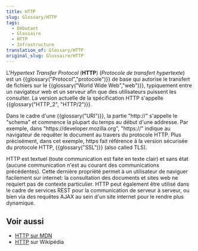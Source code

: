 ```yaml
---
title: HTTP
slug: Glossary/HTTP
tags:
  - Débutant
  - Glossaire
  - HTTP
  - Infrastructure
translation_of: Glossary/HTTP
original_slug: Glossaire/HTTP
---
```

L'*Hypertext Transfer Protocol* (**HTTP**) (_Protocole de transfert hypertexte_) est un {{glossary("Protocol","protocole")}} de base qui autorise le transfert de fichiers sur le {{glossary("World Wide Web","web")}}, typiquement entre un navigateur web et un serveur afin que des utilisateurs puissent les consulter. La version actuelle de la spécification HTTP s'appelle {{glossary("HTTP_2", "HTTP/2")}}.

Dans le cadre d'une {{glossary("URI")}}, la partie "http\://" s'appelle le "schema" et commence la plupart du temps au début d'une addresse. Par exemple, dans "https\://developer.mozilla.org", "https\://" indique au navigateur de requêter le document au travers du protocole HTTP. Plus précisément, dans cet exemple, https fait référence à la version sécurisée du protocole HTTP, {{glossary("SSL")}} (also called TLS).

HTTP est textuel (toute communication est faite en texte clair) et sans état (aucune communication n'est au courant des communications précédentes). Cette dernière propriété permet à un utilisateur de naviguer facilement sur internet: la consultation des documents et sites web ne requiert pas de contexte particulier. HTTP peut également être utilisé dans le cadre de services REST pour la communication de serveur à serveur, ou bien via des requêtes AJAX au sein d'un site internet pour le rendre plus dynamique.

## Voir aussi

- [HTTP sur MDN](/fr/docs/HTTP)
- [HTTP](https://fr.wikipedia.org/wiki/Hypertext_Transfer_Protocol) sur Wikipédia
